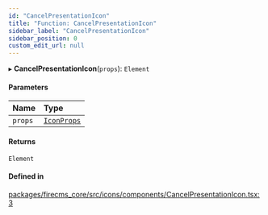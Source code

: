 ```yaml
---
id: "CancelPresentationIcon"
title: "Function: CancelPresentationIcon"
sidebar_label: "CancelPresentationIcon"
sidebar_position: 0
custom_edit_url: null
---
```


▸ **CancelPresentationIcon**(`props`): `Element`

#### Parameters

| Name | Type |
| :------ | :------ |
| `props` | [`IconProps`](../types/IconProps.md) |

#### Returns

`Element`

#### Defined in

[packages/firecms_core/src/icons/components/CancelPresentationIcon.tsx:3](https://github.com/FireCMSco/firecms/blob/d45f3739/packages/firecms_core/src/icons/components/CancelPresentationIcon.tsx#L3)
